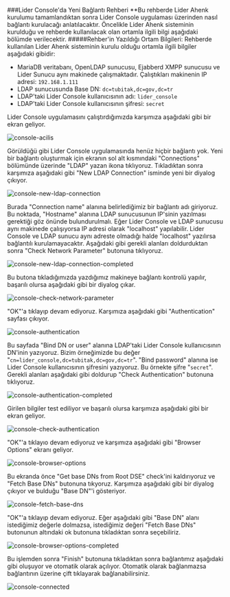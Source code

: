 ###Lider Console'da Yeni Bağlantı Rehberi
**Bu rehberde Lider Ahenk kurulumu tamamlandıktan sonra Lider Console uygulaması üzerinden nasıl bağlantı kurulacağı anlatılacaktır. Öncelikle Lider Ahenk sisteminin kurulduğu ve rehberde kullanılacak olan ortamla ilgili bilgi aşağıdaki bölümde verilecektir.
#####Rehber'in Yazıldığı Ortam Bilgileri:
Rehberde kullanılan Lider Ahenk sisteminin kurulu olduğu ortamla ilgili bilgiler aşağıdaki gibidir:
- MariaDB veritabanı, OpenLDAP sunucusu, Ejabberd XMPP sunucusu ve Lider Sunucu aynı makinede çalışmaktadır. Çalıştıkları makinenin IP adresi: 
`192.168.1.111`
- LDAP sunucusunda Base DN: `dc=tubitak,dc=gov,dc=tr`
- LDAP'taki Lider Console kullanıcısının adı: `lider_console`
- LDAP'taki Lider Console kullanıcısının şifresi: `secret`

Lider Console uygulamasını çalıştırdığımızda karşımıza aşağıdaki gibi bir ekran geliyor.

![console-acilis](http://www.agem.com.tr/console-screenshots/console-acilis.png)

Görüldüğü gibi Lider Console uygulamasında henüz hiçbir bağlantı yok. Yeni bir bağlantı oluşturmak için ekranın sol alt kısmındaki "Connections" bölümünde üzerinde "LDAP" yazan ikona tıklıyoruz.
Tıkladıktan sonra karşımıza aşağıdaki gibi "New LDAP Connection" isminde yeni bir diyalog çıkıyor.

![console-new-ldap-connection](http://www.agem.com.tr/console-screenshots/console-new-ldap-connection.png)

Burada "Connection name" alanına belirlediğimiz bir bağlantı adı giriyoruz. 
Bu noktada, "Hostname" alanına LDAP sunucusunun IP'sinin yazılması gerektiği göz önünde bulundurulmalı.
Eğer Lider Console ve LDAP sunucusu aynı makinede çalışıyorsa IP adresi olarak "localhost" yapılabilir.
Lider Console ve LDAP sunucu aynı adreste olmadığı halde "localhost" yazılırsa bağlantılı kurulamayacaktır.
Aşağıdaki gibi gerekli alanları doldurduktan sonra "Check Network Parameter" butonuna tıklıyoruz.

![console-new-ldap-connection-completed](http://www.agem.com.tr/console-screenshots/console-new-ldap-connection-completed.png)

Bu butona tıkladığımızda yazdığımız makineye bağlantı kontrolü yapılır, başarılı olursa aşağıdaki gibi bir diyalog çıkar.

![console-check-network-parameter](http://www.agem.com.tr/console-screenshots/console-check-network-parameter.png)

"OK"'a tıklayıp devam ediyoruz. Karşımıza aşağıdaki gibi "Authentication" sayfası çıkıyor.

![console-authentication](http://www.agem.com.tr/console-screenshots/console-authentication.png)

Bu sayfada "Bind DN or user" alanına LDAP'taki Lider Console kullanıcısının DN'inin yazıyoruz.
Bizim örneğimizde bu değer "`cn=lider_console,dc=tubitak,dc=gov,dc=tr`". 
"Bind password" alanına ise Lider Console kullanıcısının şifresini yazıyoruz. Bu örnekte şifre "`secret`".
Gerekli alanları aşağıdaki gibi doldurup "Check Authentication" butonuna tıklıyoruz.

![console-authentication-completed](http://www.agem.com.tr/console-screenshots/console-authentication-completed.png)

Girilen bilgiler test ediliyor ve başarılı olursa karşımıza aşağıdaki gibi bir ekran geliyor.

![console-check-authentication](http://www.agem.com.tr/console-screenshots/console-check-authentication.png)

"OK"'a tıklayıo devam ediyoruz ve karşımıza aşağıdaki gibi "Browser Options" ekranı geliyor.

![console-browser-options](http://www.agem.com.tr/console-screenshots/console-browser-options.png)

Bu ekranda önce "Get base DNs from Root DSE" check'ini kaldırıyoruz ve "Fetch Base DNs" butonuna tıkyoruz.
Karşımıza aşağıdaki gibi bir diyalog çıkıyor ve bulduğu "Base DN"'i gösteriyor.

![console-fetch-base-dns](http://www.agem.com.tr/console-screenshots/console-fetch-base-dns.png)

"OK"'a tıklayıp devam ediyoruz.
Eğer aşağıdaki gibi "Base DN" alanı istediğimiz değerle dolmazsa, istediğimiz değeri "Fetch Base DNs" butonunun altındaki ok butonuna tıkladıktan sonra seçebiliriz.

![console-browser-options-completed](http://www.agem.com.tr/console-screenshots/console-browser-options-completed.png)

Bu işlemden sonra "Finish" butonuna tıkladıktan sonra bağlantımız aşağıdaki gibi oluşuyor ve otomatik olarak açılıyor. Otomatik olarak bağlanmazsa bağlantının üzerine çift tıklayarak bağlanabilirsiniz.

  ![console-connected](http://www.agem.com.tr/console-screenshots/console-connected.png)


